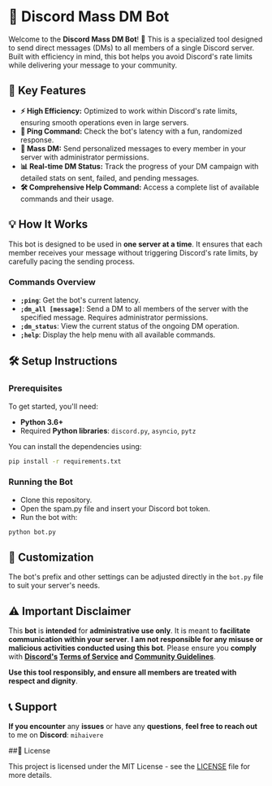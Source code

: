 # 🚀 Discord Mass DM Bot

Welcome to the **Discord Mass DM Bot**! 🎉 This is a specialized tool designed to send direct messages (DMs) to all members of a single Discord server. Built with efficiency in mind, this bot helps you avoid Discord's rate limits while delivering your message to your community.

## 🌟 Key Features

- **⚡️ High Efficiency:** Optimized to work within Discord's rate limits, ensuring smooth operations even in large servers.
- **📶 Ping Command:** Check the bot's latency with a fun, randomized response.
- **🔔 Mass DM:** Send personalized messages to every member in your server with administrator permissions.
- **📊 Real-time DM Status:** Track the progress of your DM campaign with detailed stats on sent, failed, and pending messages.
- **🛠 Comprehensive Help Command:** Access a complete list of available commands and their usage.

## 💡 How It Works

This bot is designed to be used in **one server at a time**. It ensures that each member receives your message without triggering Discord's rate limits, by carefully pacing the sending process.

### Commands Overview

- **`;ping`**: Get the bot's current latency.
- **`;dm_all [message]`**: Send a DM to all members of the server with the specified message. Requires administrator permissions.
- **`;dm_status`**: View the current status of the ongoing DM operation.
- **`;help`**: Display the help menu with all available commands.

## 🛠 Setup Instructions

### Prerequisites

To get started, you'll need:

- **Python 3.6+**
- Required **Python libraries**: `discord.py`, `asyncio`, `pytz`

You can install the dependencies using:

```bash
pip install -r requirements.txt
```

### Running the Bot

- Clone this repository.
- Open the spam.py file and insert your Discord bot token.
- Run the bot with:
```bash
python bot.py
```

## 🎨 Customization

The bot's prefix and other settings can be adjusted directly in the `bot.py` file to suit your server's needs.

## ⚠️ Important Disclaimer

This **bot** is **intended** for **administrative use only**. It is meant to **facilitate communication within your server**. **I am not responsible for any misuse or malicious activities conducted using this bot**. Please ensure you **comply** with **[Discord's](https://discord.com/) [Terms of Service](https://discord.com/terms) and [Community Guidelines](https://discord.com/guidelines)**.

**Use this tool responsibly, and ensure all members are treated with respect and dignity**.

## 📞 Support

**If you encounter** any **issues** or have any **questions**, **feel free to reach out** to me on **Discord**: `mihaivere`

##📄 License

This project is licensed under the MIT License - see the [LICENSE](https://github.com/M1HA15/Discord-Mass-DM-Bot/blob/main/LICENSE) file for more details.
